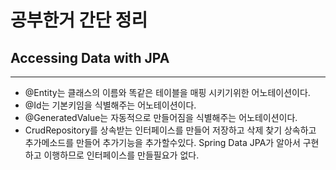 # 공부한거 간단 정리
## Accessing Data with JPA
---
* @Entity는 클래스의 이름와 똑같은 테이블을 매핑 시키기위한 어노테이션이다.
* @Id는 기본키임을 식별해주는 어노테이션이다.
* @GeneratedValue는 자동적으로 만들어짐을 식별해주는 어노테이션이다.
* CrudRepository를 상속받는 인터페이스를 만들어 저장하고 삭제 찾기 상속하고 추가메소드를 만들어 추가기능을 추가할수있다. Spring Data JPA가 알아서 구현하고 이행하므로 인터페이스를 만들필요가 없다.